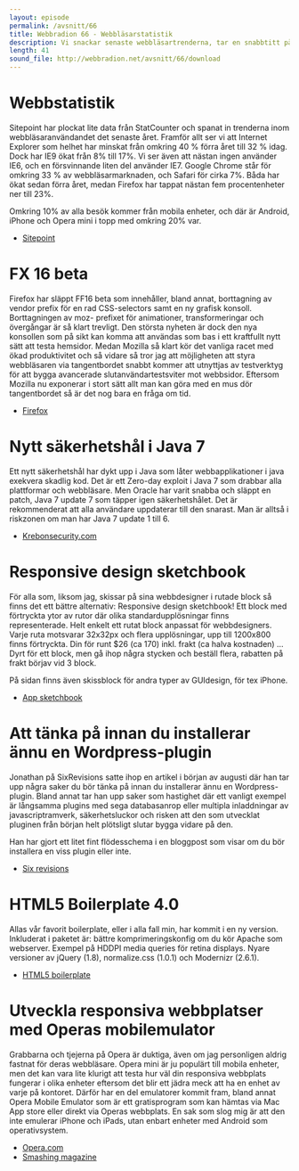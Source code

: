 ```yaml
---
layout: episode
permalink: /avsnitt/66
title: Webbradion 66 - Webbläsarstatistik
description: Vi snackar senaste webbläsartrenderna, tar en snabbtitt på kommande Firefox 16, samt går igenom saker du bör tänka på innan du slänger in nästa Wordpress-plugin.
length: 41
sound_file: http://webbradion.net/avsnitt/66/download
---
```


# Webbstatistik

Sitepoint har plockat lite data från StatCounter och spanat in trenderna inom webbläsaranvändandet det senaste året. Framför allt ser vi att Internet Explorer som helhet har minskat från omkring 40 % förra året till 32 % idag. Dock har IE9 ökat från 8% till 17%. Vi ser även att nästan ingen använder IE6, och en försvinnande liten del använder IE7. Google Chrome står för omkring 33 % av webbläsarmarknaden, och Safari för cirka 7%. Båda har ökat sedan förra året, medan Firefox har tappat nästan fem procentenheter ner till 23%.

Omkring 10% av alla besök kommer från mobila enheter, och där är Android, iPhone och Opera mini i topp med omkring 20% var. 

 * [Sitepoint](http://www.sitepoint.com/browser-trends-september-2012/)



# FX 16 beta

Firefox har släppt FF16 beta som innehåller, bland annat, borttagning av vendor prefix för en rad CSS-selectors samt en ny grafisk konsoll. Borttagningen av moz- prefixet för animationer, transformeringar och övergångar är så klart trevligt. Den största nyheten är dock den nya konsollen som på sikt kan komma att användas som bas i ett kraftfullt nytt sätt att testa hemsidor. Medan Mozilla så klart kör det vanliga racet med ökad produktivitet och så vidare så tror jag att möjligheten att styra webbläsaren via tangentbordet snabbt kommer att utnyttjas av testverktyg för att bygga avancerade slutanvändartestsviter mot webbsidor. Eftersom Mozilla nu exponerar i stort sätt allt man kan göra med en mus dör tangentbordet så är det nog bara en fråga om tid.

* [Firefox](https://blog.mozilla.org/futurereleases/2012/08/30/firefox-beta-now-available-for-download-and-testing/)

# Nytt säkerhetshål i Java 7

Ett nytt säkerhetshål har dykt upp i Java som låter webbapplikationer i java exekvera skadlig kod. 
Det är ett Zero-day exploit i Java 7 som drabbar alla plattformar och webbläsare.
Men Oracle har varit snabba och släppt en patch, Java 7 update 7 som täpper igen säkerhetshålet. Det är rekommenderat att alla användare uppdaterar till den snarast.
Man är alltså i riskzonen om man har Java 7 update 1 till 6.

 * [Krebonsecurity.com](http://krebsonsecurity.com/2012/08/attackers-pounce-on-zero-day-java-exploit/)


# Responsive design sketchbook

För alla som, liksom jag, skissar på sina webbdesigner i rutade block så finns det ett bättre alternativ: Responsive design sketchbook! Ett block med förtryckta ytor av rutor där olika standardupplösningar finns representerade. Helt enkelt ett rutat block anpassat för webbdesigners. Varje ruta motsvarar 32x32px och flera upplösningar, upp till 1200x800 finns förtryckta. Din för runt $26 (ca 170) inkl. frakt (ca halva kostnaden) … Dyrt för ett block, men gå ihop några stycken och beställ flera, rabatten på frakt börjav vid 3 block.

På sidan finns även skissblock för andra typer av GUIdesign, för tex iPhone.

* [App sketchbook](http://appsketchbook.com/products/responsive-design-sketchbook)

# Att tänka på innan du installerar ännu en Wordpress-plugin

Jonathan på SixRevisions satte ihop en artikel i början av augusti där han tar upp några saker du bör tänka på innan du installerar ännu en Wordpress-plugin. Bland annat tar han upp saker som hastighet där ett vanligt exempel är långsamma plugins med sega databasanrop eller multipla inladdningar av javascriptramverk, säkerhetsluckor och risken att den som utvecklat pluginen från början helt plötsligt slutar bygga vidare på den.

Han har gjort ett litet fint flödesschema i en bloggpost som visar om du bör installera en viss plugin eller inte.

* [Six revisions](http://sixrevisions.com/wordpress/before-install-wordpress-plugin/)


# HTML5 Boilerplate 4.0

Allas vår favorit boilerplate, eller i alla fall min, har kommit i en ny version. Inkluderat i paketet är: bättre komprimeringskonfig om du kör Apache som webserver. Exempel på HDDPI media queries för retina displays. Nyare versioner av jQuery (1.8), normalize.css (1.0.1) och Modernizr (2.6.1).

 * [HTML5 boilerplate](http://html5boilerplate.com/#v4.0.0)


# Utveckla responsiva webbplatser med Operas mobilemulator

Grabbarna och tjejerna på Opera är duktiga, även om jag personligen aldrig fastnat för deras webbläsare. Opera mini är ju populärt till mobila enheter, men det kan vara lite klurigt att testa hur väl din responsiva webbplats fungerar i olika enheter eftersom det blir ett jädra meck att ha en enhet av varje på kontoret. Därför har en del emulatorer kommit fram, bland annat Opera Mobile Emulator som är ett gratisprogram som kan hämtas via Mac App store eller direkt via Operas webbplats. En sak som slog mig är att den inte emulerar iPhone och iPads, utan enbart enheter med Android som operativsystem.

 * [Opera.com](http://www.opera.com/developer/tools/mobile/)
* [Smashing magazine](http://mobile.smashingmagazine.com/2012/08/30/responsive-designs-opera-mobile-emulator/)

